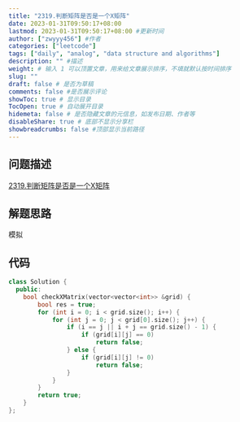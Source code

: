 ```yaml
---
title: "2319.判断矩阵是否是一个X矩阵"
date: 2023-01-31T09:50:17+08:00
lastmod: 2023-01-31T09:50:17+08:00 #更新时间
author: ["zwyyy456"] #作者
categories: ["leetcode"]
tags: ["daily", "analog", "data structure and algorithms"]
description: "" #描述
weight: # 输入 1 可以顶置文章，用来给文章展示排序，不填就默认按时间排序
slug: ""
draft: false # 是否为草稿
comments: false #是否展示评论
showToc: true # 显示目录
TocOpen: true # 自动展开目录
hidemeta: false # 是否隐藏文章的元信息，如发布日期、作者等
disableShare: true # 底部不显示分享栏
showbreadcrumbs: false #顶部显示当前路径
---
```

## 问题描述
[2319.判断矩阵是否是一个X矩阵](https://leetcode.cn/problems/check-if-matrix-is-x-matrix/)

## 解题思路
模拟

## 代码
```cpp
class Solution {
  public:
    bool checkXMatrix(vector<vector<int>> &grid) {
        bool res = true;
        for (int i = 0; i < grid.size(); i++) {
            for (int j = 0; j < grid[0].size(); j++) {
                if (i == j || i + j == grid.size() - 1) {
                    if (grid[i][j] == 0)
                        return false;
                } else {
                    if (grid[i][j] != 0)
                        return false;
                }
            }
        }
        return true;
    }
};
```

